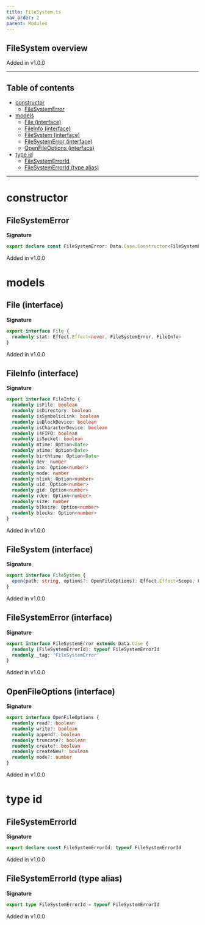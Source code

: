 ```yaml
---
title: FileSystem.ts
nav_order: 2
parent: Modules
---
```


## FileSystem overview

Added in v1.0.0

---

<h2 class="text-delta">Table of contents</h2>

- [constructor](#constructor)
  - [FileSystemError](#filesystemerror)
- [models](#models)
  - [File (interface)](#file-interface)
  - [FileInfo (interface)](#fileinfo-interface)
  - [FileSystem (interface)](#filesystem-interface)
  - [FileSystemError (interface)](#filesystemerror-interface)
  - [OpenFileOptions (interface)](#openfileoptions-interface)
- [type id](#type-id)
  - [FileSystemErrorId](#filesystemerrorid)
  - [FileSystemErrorId (type alias)](#filesystemerrorid-type-alias)

---

# constructor

## FileSystemError

**Signature**

```ts
export declare const FileSystemError: Data.Case.Constructor<FileSystemError, typeof FileSystemErrorId | '_tag'>
```

Added in v1.0.0

# models

## File (interface)

**Signature**

```ts
export interface File {
  readonly stat: Effect.Effect<never, FileSystemError, FileInfo>
}
```

Added in v1.0.0

## FileInfo (interface)

**Signature**

```ts
export interface FileInfo {
  readonly isFile: boolean
  readonly isDirectory: boolean
  readonly isSymbolicLink: boolean
  readonly isBlockDevice: boolean
  readonly isCharacterDevice: boolean
  readonly isFIFO: boolean
  readonly isSocket: boolean
  readonly mtime: Option<Date>
  readonly atime: Option<Date>
  readonly birthtime: Option<Date>
  readonly dev: number
  readonly ino: Option<number>
  readonly mode: number
  readonly nlink: Option<number>
  readonly uid: Option<number>
  readonly gid: Option<number>
  readonly rdev: Option<number>
  readonly size: number
  readonly blksize: Option<number>
  readonly blocks: Option<number>
}
```

Added in v1.0.0

## FileSystem (interface)

**Signature**

```ts
export interface FileSystem {
  open(path: string, options?: OpenFileOptions): Effect.Effect<Scope, FileSystemError, File>
}
```

Added in v1.0.0

## FileSystemError (interface)

**Signature**

```ts
export interface FileSystemError extends Data.Case {
  readonly [FileSystemErrorId]: typeof FileSystemErrorId
  readonly _tag: 'FileSystemError'
}
```

Added in v1.0.0

## OpenFileOptions (interface)

**Signature**

```ts
export interface OpenFileOptions {
  readonly read?: boolean
  readonly write?: boolean
  readonly append?: boolean
  readonly truncate?: boolean
  readonly create?: boolean
  readonly createNew?: boolean
  readonly mode?: number
}
```

Added in v1.0.0

# type id

## FileSystemErrorId

**Signature**

```ts
export declare const FileSystemErrorId: typeof FileSystemErrorId
```

Added in v1.0.0

## FileSystemErrorId (type alias)

**Signature**

```ts
export type FileSystemErrorId = typeof FileSystemErrorId
```

Added in v1.0.0
